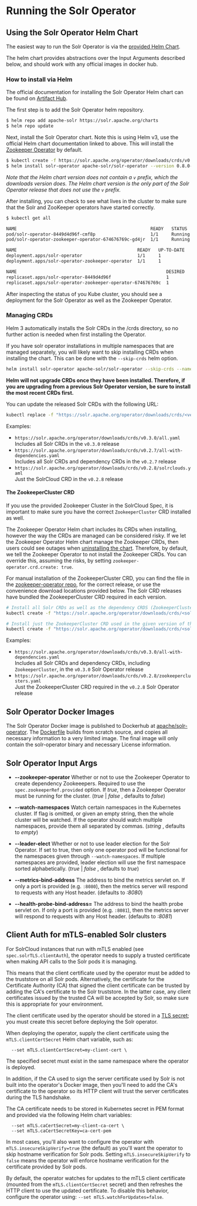 <!--
    Licensed to the Apache Software Foundation (ASF) under one or more
    contributor license agreements.  See the NOTICE file distributed with
    this work for additional information regarding copyright ownership.
    The ASF licenses this file to You under the Apache License, Version 2.0
    the "License"); you may not use this file except in compliance with
    the License.  You may obtain a copy of the License at

        http://www.apache.org/licenses/LICENSE-2.0

    Unless required by applicable law or agreed to in writing, software
    distributed under the License is distributed on an "AS IS" BASIS,
    WITHOUT WARRANTIES OR CONDITIONS OF ANY KIND, either express or implied.
    See the License for the specific language governing permissions and
    limitations under the License.
 -->

# Running the Solr Operator

## Using the Solr Operator Helm Chart

The easiest way to run the Solr Operator is via the [provided Helm Chart](https://artifacthub.io/packages/helm/apache-solr/solr-operator).

The helm chart provides abstractions over the Input Arguments described below, and should work with any official images in docker hub.

### How to install via Helm

The official documentation for installing the Solr Operator Helm chart can be found on [Artifact Hub](https://artifacthub.io/packages/helm/apache-solr/solr-operator).

The first step is to add the Solr Operator helm repository.

```bash
$ helm repo add apache-solr https://solr.apache.org/charts
$ helm repo update
```

Next, install the Solr Operator chart. Note this is using Helm v3, use the official Helm chart documentation linked to above.
This will install the [Zookeeper Operator](https://github.com/pravega/zookeeper-operator) by default.

```bash
$ kubectl create -f https://solr.apache.org/operator/downloads/crds/v0.8.0-prerelease/all-with-dependencies.yaml
$ helm install solr-operator apache-solr/solr-operator --version 0.8.0-prerelease
```

_Note that the Helm chart version does not contain a `v` prefix, which the downloads version does. The Helm chart version is the only part of the Solr Operator release that does not use the `v` prefix._


After installing, you can check to see what lives in the cluster to make sure that the Solr and ZooKeeper operators have started correctly.
```bash
$ kubectl get all

NAME                                                   READY   STATUS             RESTARTS   AGE
pod/solr-operator-8449d4d96f-cmf8p                     1/1     Running            0          47h
pod/solr-operator-zookeeper-operator-674676769c-gd4jr  1/1     Running            0          49d

NAME                                              READY   UP-TO-DATE   AVAILABLE   AGE
deployment.apps/solr-operator                     1/1     1            1           49d
deployment.apps/solr-operator-zookeeper-operator  1/1     1            1           49d

NAME                                                         DESIRED   CURRENT   READY   AGE
replicaset.apps/solr-operator-8449d4d96f                     1         1         1       2d1h
replicaset.apps/solr-operator-zookeeper-operator-674676769c  1         1         1       49d
```

After inspecting the status of you Kube cluster, you should see a deployment for the Solr Operator as well as the Zookeeper Operator.

### Managing CRDs

Helm 3 automatically installs the Solr CRDs in the /crds directory, so no further action is needed when first installing the Operator.

If you have solr operator installations in multiple namespaces that are managed separately, you will likely want to skip installing CRDs when installing the chart.
This can be done with the `--skip-crds` helm option.

```bash
helm install solr-operator apache-solr/solr-operator --skip-crds --namespace solr
```

**Helm will not upgrade CRDs once they have been installed.
Therefore, if you are upgrading from a previous Solr Operator version, be sure to install the most recent CRDs first.**

You can update the released Solr CRDs with the following URL:
```bash
kubectl replace -f "https://solr.apache.org/operator/downloads/crds/<version>/<name>.yaml"
```

Examples:
- `https://solr.apache.org/operator/downloads/crds/v0.3.0/all.yaml`  
  Includes all Solr CRDs in the `v0.3.0` release
- `https://solr.apache.org/operator/downloads/crds/v0.2.7/all-with-dependencies.yaml`  
  Includes all Solr CRDs and dependency CRDs in the `v0.2.7` release
- `https://solr.apache.org/operator/downloads/crds/v0.2.8/solrclouds.yaml`  
  Just the SolrCloud CRD in the `v0.2.8` release

#### The ZookeeperCluster CRD

If you use the provided Zookeeper Cluster in the SolrCloud Spec, it is important to make sure you have the correct `ZookeeperCluster` CRD installed as well.

The Zookeeper Operator Helm chart includes its CRDs when installing, however the way the CRDs are managed can be considered risky.
If we let the Zookeeper Operator Helm chart manage the Zookeeper CRDs, then users could see outages when [uninstalling the chart](#uninstalling-the-chart).
Therefore, by default, we tell the Zookeeper Operator to not install the Zookeeper CRDs.
You can override this, assuming the risks, by setting `zookeeper-operator.crd.create: true`.

For manual installation of the ZookeeperCluster CRD, you can find the file in the [zookeeper-operator repo](https://github.com/pravega/zookeeper-operator/blob/master/deploy/crds/zookeeper.pravega.io_zookeeperclusters_crd.yaml), for the correct release,
or use the convenience download locations provided below.
The Solr CRD releases have bundled the ZookeeperCluster CRD required in each version.

```bash
# Install all Solr CRDs as well as the dependency CRDS (ZookeeperCluster) for the given version of the Solr Operator
kubectl create -f "https://solr.apache.org/operator/downloads/crds/<solr operator version>/all-with-dependencies.yaml"

# Install just the ZookeeperCluster CRD used in the given version of the Solr Operator
kubectl create -f "https://solr.apache.org/operator/downloads/crds/<solr operator version>/zookeeperclusters.yaml"
```

Examples:
- `https://solr.apache.org/operator/downloads/crds/v0.3.0/all-with-dependencies.yaml`  
  Includes all Solr CRDs and dependency CRDs, including `ZookeeperCluster`, in the `v0.3.0` Solr Operator release
- `https://solr.apache.org/operator/downloads/crds/v0.2.8/zookeeperclusters.yaml`  
  Just the ZookeeperCluster CRD required in the `v0.2.8` Solr Operator release

## Solr Operator Docker Images

The Solr Operator Docker image is published to Dockerhub at [apache/solr-operator](https://hub.docker.com/r/apache/solr-operator).
The [Dockerfile](/build/Dockerfile) builds from scratch source, and copies all necessary information to a very limited image.
The final image will only contain the solr-operator binary and necessary License information.

## Solr Operator Input Args

* **--zookeeper-operator** Whether or not to use the Zookeeper Operator to create dependency Zookeeepers.
  Required to use the `spec.zookeeperRef.provided` option.
  If _true_, then a Zookeeper Operator must be running for the cluster.
  (_true_ | _false_ , defaults to _false_)

* **--watch-namespaces** Watch certain namespaces in the Kubernetes cluster.
  If flag is omitted, or given an empty string, then the whole cluster will be watched.
  If the operator should watch multiple namespaces, provide them all separated by commas.
  (_string_ , defaults to _empty_)

* **--leader-elect** Whether or not to use leader election for the Solr Operator.
  If set to true, then only one operator pod will be functional for the namespaces given through `--watch-namespaces`.
  If multiple namespaces are provided, leader election will use the first namespace sorted alphabetically.
  (_true_ | _false_ , defaults to _true_)

* **--metrics-bind-address** The address to bind the metrics servlet on.
  If only a port is provided (e.g. `:8080`), then the metrics server will respond to requests with any Host header.
  (defaults to _:8080_)

* **--health-probe-bind-address=** The address to bind the health probe servlet on.
  If only a port is provided (e.g. `:8081`), then the metrics server will respond to requests with any Host header.
  (defaults to _:8081_)
                        
## Client Auth for mTLS-enabled Solr clusters

For SolrCloud instances that run with mTLS enabled (see `spec.solrTLS.clientAuth`), the operator needs to supply a trusted certificate when making API calls to the Solr pods it is managing.

This means that the client certificate used by the operator must be added to the truststore on all Solr pods.
Alternatively, the certificate for the Certificate Authority (CA) that signed the client certificate can be trusted by adding the CA's certificate to the Solr truststore.
In the latter case, any client certificates issued by the trusted CA will be accepted by Solr, so make sure this is appropriate for your environment.

The client certificate used by the operator should be stored in a [TLS secret](https://kubernetes.io/docs/concepts/configuration/secret/#tls-secrets); you must create this secret before deploying the Solr operator.

When deploying the operator, supply the client certificate using the `mTLS.clientCertSecret` Helm chart variable, such as:
```
  --set mTLS.clientCertSecret=my-client-cert \
```
The specified secret must exist in the same namespace where the operator is deployed.

In addition, if the CA used to sign the server certificate used by Solr is not built into the operator's Docker image, 
then you'll need to add the CA's certificate to the operator so its HTTP client will trust the server certificates during the TLS handshake.

The CA certificate needs to be stored in Kubernetes secret in PEM format and provided via the following Helm chart variables:
```
  --set mTLS.caCertSecret=my-client-ca-cert \
  --set mTLS.caCertSecretKey=ca-cert-pem
```

In most cases, you'll also want to configure the operator with `mTLS.insecureSkipVerify=true` (the default) as you'll want the operator to skip hostname verification for Solr pods.
Setting `mTLS.insecureSkipVerify` to `false` means the operator will enforce hostname verification for the certificate provided by Solr pods.

By default, the operator watches for updates to the mTLS client certificate (mounted from the `mTLS.clientCertSecret` secret) and then refreshes the HTTP client to use the updated certificate.
To disable this behavior, configure the operator using: `--set mTLS.watchForUpdates=false`.